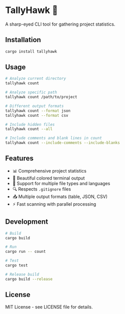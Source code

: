# TallyHawk 🦅

A sharp-eyed CLI tool for gathering project statistics.

## Installation

```bash
cargo install tallyhawk
```

## Usage

```bash
# Analyze current directory
tallyhawk count

# Analyze specific path
tallyhawk count /path/to/project

# Different output formats
tallyhawk count --format json
tallyhawk count --format csv

# Include hidden files
tallyhawk count --all

# Include comments and blank lines in count
tallyhawk count --include-comments --include-blanks
```

## Features

-   📊 Comprehensive project statistics
-   🎨 Beautiful colored terminal output
-   📁 Support for multiple file types and languages
-   🔍 Respects `.gitignore` files
-   📤 Multiple output formats (table, JSON, CSV)
-   ⚡ Fast scanning with parallel processing

## Development

```bash
# Build
cargo build

# Run
cargo run -- count

# Test
cargo test

# Release build
cargo build --release
```

## License

MIT License - see LICENSE file for details.

